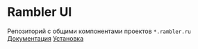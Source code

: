 # Rambler UI
Репозиторий с общими компонентами проектов `*.rambler.ru`
<br />
[Документация](https://rambler-digital-solutions.github.io/rambler-ui)
[Установка](https://rambler-digital-solutions.github.io/rambler-ui/#/install)

